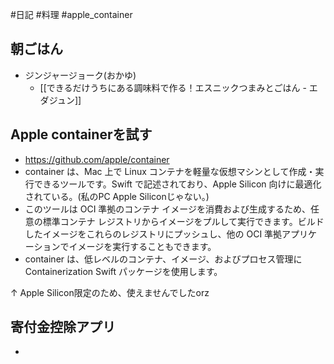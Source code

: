#日記 #料理 #apple_container

## 朝ごはん

- ジンジャージョーク(おかゆ)
	- [[できるだけうちにある調味料で作る！エスニックつまみとごはん - エダジュン]]

## Apple containerを試す

- https://github.com/apple/container
- container は、Mac 上で Linux コンテナを軽量な仮想マシンとして作成・実行できるツールです。Swift で記述されており、Apple Silicon 向けに最適化されている。(私のPC Apple Siliconじゃない。)
- このツールは OCI 準拠のコンテナ イメージを消費および生成するため、任意の標準コンテナ レジストリからイメージをプルして実行できます。ビルドしたイメージをこれらのレジストリにプッシュし、他の OCI 準拠アプリケーションでイメージを実行することもできます。
- container は、低レベルのコンテナ、イメージ、およびプロセス管理に Containerization Swift パッケージを使用します。

↑ Apple Silicon限定のため、使えませんでしたorz

## 寄付金控除アプリ

- 